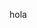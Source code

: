 hola

<!---
joakimwar/joakimwar is a ✨ special ✨ repository because its `README.md` (this file) appears on your GitHub profile.
You can click the Preview link to take a look at your changes.
--->
